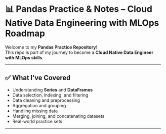 # 📊 Pandas Practice & Notes – Cloud Native Data Engineering with MLOps Roadmap

Welcome to my **Pandas Practice Repository**!  
This repo is part of my journey to become a **Cloud Native Data Engineer with MLOps skills**.

---

## ✅ **What I’ve Covered**

- Understanding **Series** and **DataFrames**
- Data selection, indexing, and filtering
- Data cleaning and preprocessing
- Aggregation and grouping
- Handling missing data
- Merging, joining, and concatenating datasets
- Real-world practice sets

---



